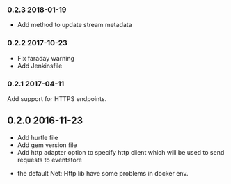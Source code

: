 ### 0.2.3 2018-01-19
* Add method to update stream metadata


### 0.2.2 2017-10-23
* Fix faraday warning
* Add Jenkinsfile


### 0.2.1 2017-04-11
Add support for HTTPS endpoints.


## 0.2.0 2016-11-23
* Add hurtle file
* Add gem version file
* Add http adapter option to specify http client which will be used to send requests to eventstore
- the default Net::Http lib have some problems in docker env.


